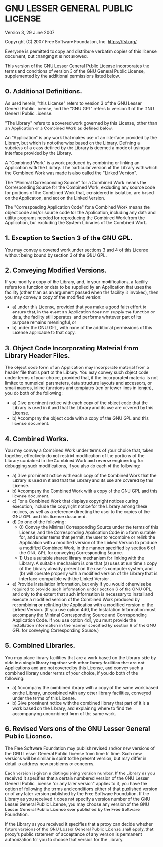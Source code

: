 ﻿GNU LESSER GENERAL PUBLIC LICENSE
=================================
Version 3, 29 June 2007

Copyright (C) 2007 Free Software Foundation, Inc.
<https://fsf.org/>

Everyone is permitted to copy and distribute verbatim copies of this license document, but changing it is not allowed.

This version of the GNU Lesser General Public License incorporates the terms and conditions of version 3 of the GNU General Public License, supplemented by the additional permissions listed below.

0\. Additional Definitions.
---------------------------

As used herein, "this License" refers to version 3 of the GNU Lesser General Public License, and the "GNU GPL" refers to version 3 of the GNU General Public License.

"The Library" refers to a covered work governed by this License, other than an Application or a Combined Work as defined below.

An "Application" is any work that makes use of an interface provided by the Library, but which is not otherwise based on the Library.
Defining a subclass of a class defined by the Library is deemed a mode of using an interface provided by the Library.

A "Combined Work" is a work produced by combining or linking an Application with the Library.
The particular version of the Library with which the Combined Work was made is also called the "Linked Version".

The "Minimal Corresponding Source" for a Combined Work means the Corresponding Source for the Combined Work, excluding any source code for portions of the Combined Work that, considered in isolation, are based on the Application, and not on the Linked Version.

The "Corresponding Application Code" for a Combined Work means the object code and/or source code for the Application, including any data and utility programs needed for reproducing the Combined Work from the Application, but excluding the System Libraries of the Combined Work.

1\. Exception to Section 3 of the GNU GPL.
------------------------------------------

You may convey a covered work under sections 3 and 4 of this License without being bound by section 3 of the GNU GPL.

2\. Conveying Modified Versions.
--------------------------------

If you modify a copy of the Library, and, in your modifications, a facility refers to a function or data to be supplied by an Application that uses the facility (other than as an argument passed when the facility is invoked), then you may convey a copy of the modified version:
*   a) under this License, provided that you make a good faith effort to ensure that, in the event an Application does not supply the function or data, the facility still operates, and performs whatever part of its purpose remains meaningful, or
*   b) under the GNU GPL, with none of the additional permissions of this License applicable to that copy.

3\. Object Code Incorporating Material from Library Header Files.
-----------------------------------------------------------------

The object code form of an Application may incorporate material from a header file that is part of the Library.
You may convey such object code under terms of your choice, provided that, if the incorporated material is not limited to numerical parameters, data structure layouts and accessors, or small macros, inline functions and templates (ten or fewer lines in length), you do both of the following:
*   a) Give prominent notice with each copy of the object code that the Library is used in it and that the Library and its use are covered by this License.
*   b) Accompany the object code with a copy of the GNU GPL and this license document.

4\. Combined Works.
-------------------

You may convey a Combined Work under terms of your choice that, taken together, effectively do not restrict modification of the portions of the Library contained in the Combined Work and reverse engineering for debugging such modifications, if you also do each of the following:
*   a) Give prominent notice with each copy of the Combined Work that the Library is used in it and that the Library and its use are covered by this License.
*   b) Accompany the Combined Work with a copy of the GNU GPL and this license document.
*   c) For a Combined Work that displays copyright notices during execution, include the copyright notice for the Library among these notices, as well as a reference directing the user to the copies of the GNU GPL and this license document.
*   d) Do one of the following:
    *   0\) Convey the Minimal Corresponding Source under the terms of this License, and the Corresponding Application Code in a form suitable for, and under terms that permit, the user to recombine or relink the Application with a modified version of the Linked Version to produce a modified Combined Work, in the manner specified by section 6 of the GNU GPL for conveying Corresponding Source.
    *   1\) Use a suitable shared library mechanism for linking with the Library.
        A suitable mechanism is one that (a) uses at run time a copy of the Library already present on the user's computer system, and (b) will operate properly with a modified version of the Library that is interface-compatible with the Linked Version.
*   e) Provide Installation Information, but only if you would otherwise be required to provide such information under section 6 of the GNU GPL, and only to the extent that such information is necessary to install and execute a modified version of the Combined Work produced by recombining or relinking the Application with a modified version of the Linked Version.
    (If you use option 4d0, the Installation Information must accompany the Minimal Corresponding Source and Corresponding Application Code.
    If you use option 4d1, you must provide the Installation Information in the manner specified by section 6 of the GNU GPL for conveying Corresponding Source.)

5\. Combined Libraries.
-----------------------

You may place library facilities that are a work based on the Library side by side in a single library together with other library facilities that are not Applications and are not covered by this License, and convey such a combined library under terms of your choice, if you do both of the following:
*   a) Accompany the combined library with a copy of the same work based on the Library, uncombined with any other library facilities, conveyed under the terms of this License.
*   b) Give prominent notice with the combined library that part of it is a work based on the Library, and explaining where to find the accompanying uncombined form of the same work.

6\. Revised Versions of the GNU Lesser General Public License.
--------------------------------------------------------------

The Free Software Foundation may publish revised and/or new versions of the GNU Lesser General Public License from time to time.
Such new versions will be similar in spirit to the present version, but may differ in detail to address new problems or concerns.

Each version is given a distinguishing version number.
If the Library as you received it specifies that a certain numbered version of the GNU Lesser General Public License "or any later version" applies to it, you have the option of following the terms and conditions either of that published version or of any later version published by the Free Software Foundation.
If the Library as you received it does not specify a version number of the GNU Lesser General Public License, you may choose any version of the GNU Lesser General Public License ever published by the Free Software Foundation.

If the Library as you received it specifies that a proxy can decide whether future versions of the GNU Lesser General Public License shall apply, that proxy's public statement of acceptance of any version is permanent authorization for you to choose that version for the Library.
